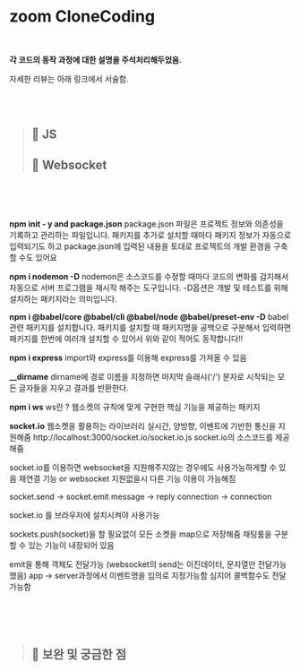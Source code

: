 <!-- Heading -->

# zoom CloneCoding
<br/>


**각 코드의 동작 과정에 대한 설명을 주석처리해두었음.**

자세한 리뷰는 아래 링크에서 서술함.


<br/>
<br/>

> ## :gem:       **JS**
> ## :gem:       **Websocket**

<br/>
<br/>
<br/>

**npm init - y and package.json**
package.json 파일은 프로젝트 정보와 의존성을 기록하고 관리하는 파일입니다.
패키지를 추가로 설치할 때마다 패키지 정보가 자동으로 입력되기도 하고
package.json에 입력된 내용을 토대로 프로젝트의 개발 환경을 구축할 수도 있어요

**npm i nodemon -D**
nodemon은 소스코드를 수정할 때마다 코드의 변화를 감지해서 자동으로 서버 프로그램을 재시작 해주는 도구입니다.
-D옵션은 개발 및 테스트를 위해 설치하는 패키지라는 의미입니다.

**npm i @babel/core @babel/cli @babel/node @babel/preset-env -D**
babel 관련 패키지를 설치합니다.
패키지를 설치할 때 패키지명을 공백으로 구분해서 입력하면 패키지를 한번에 여러개 설치할 수 있어서
위와 같이 적어도 동작합니다!!

**npm i express**
import와 express를 이용해 express를 가져올 수 있음

**__dirname**
 dirname에 경로 이름을 지정하면 마지막 슬래시('/') 문자로 시작되는 모든 글자들을 지우고 결과를 반환한다.
 
**npm i ws**
ws란 ? 웹소켓의 규칙에 맞게 구현한 핵심 기능을 제공하는 패키지

**socket.io**
웹소켓을 활용하는 라이브러리
실시간, 양방향, 이벤트에 기반한 통신을 지원해줌
http://localhost:3000/socket.io/socket.io.js
socket.io의 소스코드를 제공해줌

socket.io를 이용하면
websocket을 지원해주지않는 경우에도 사용가능하게할 수 있음
재연결 기능 or websocket 지원없을시 다른 기능 이용이 가능해짐

socket.send -> socket.emit
message -> reply
connection -> connection

socket.io 를 브라우저에 설치시켜야 사용가능

sockets.push(socket)을 할 필요없이
모든 소켓을 map으로 저장해줌
채팅룸을 구분할 수 있는 기능이 내장되어 있음

emit을 통해 객체도 전달가능 (websocket의 send는 이진데이터, 문자열만 전달가능했음)
app -> server과정에서 이벤트명을 임의로 지정가능함
심지어 콜백함수도 전달가능함

<br/>
<br/>
<br/>

> ## :gem:       **보완 및 궁금한 점**

<br/>
<br/>
<br/>
